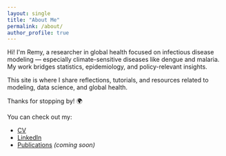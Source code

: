 ```yaml
---
layout: single
title: "About Me"
permalink: /about/
author_profile: true
---
```


Hi! I'm Remy, a researcher in global health focused on infectious disease modeling — especially climate-sensitive diseases like dengue and malaria. My work bridges statistics, epidemiology, and policy-relevant insights.

This site is where I share reflections, tutorials, and resources related to modeling, data science, and global health.

Thanks for stopping by! 🌍

You can check out my:
- [CV](/cv/)
- [LinkedIn](https://www.linkedin.com/in/remyhoekspaans/)
- [Publications](#) *(coming soon)*
